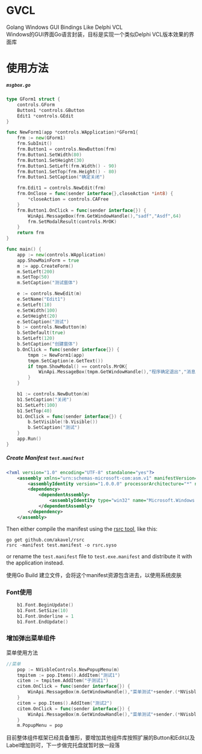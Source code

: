 # GVCL
Golang Windows GUI Bindings Like Delphi VCL   
Windows的GUI界面Go语言封装，目标是实现一个类似Delphi VCL版本效果的界面库   
# 使用方法  
##### `msgbox.go`

```go
type GForm1 struct {
	controls.GForm
	Button1 *controls.GButton
	Edit1 *controls.GEdit
}

func NewForm1(app *controls.WApplication)*GForm1{
	frm := new(GForm1)
	frm.SubInit()
	frm.Button1 = controls.NewButton(frm)
	frm.Button1.SetWidth(80)
	frm.Button1.SetHeight(30)
	frm.Button1.SetLeft(frm.Width() - 90)
	frm.Button1.SetTop(frm.Height() - 80)
	frm.Button1.SetCaption("确定关闭")

	frm.Edit1 = controls.NewEdit(frm)
	frm.OnClose = func(sender interface{},closeAction *int8) {
		*closeAction = controls.CAFree
	}
	frm.Button1.OnClick = func(sender interface{}) {
		WinApi.MessageBox(frm.GetWindowHandle(),"sadf","Asdf",64)
		frm.SetModalResult(controls.MrOK)
	}
	return frm
}

func main() {
	app := new(controls.WApplication)
	app.ShowMainForm = true
	m := app.CreateForm()
	m.SetLeft(200)
	m.SetTop(50)
	m.SetCaption("测试窗体")

	e := controls.NewEdit(m)
	e.SetName("Edit1")
	e.SetLeft(10)
	e.SetWidth(100)
	e.SetHeight(20)
	e.SetCaption("测试")
	b := controls.NewButton(m)
	b.SetDefault(true)
	b.SetLeft(120)
	b.SetCaption("创建窗体")
	b.OnClick = func(sender interface{}) {
		tmpm := NewForm1(app)
		tmpm.SetCaption(e.GetText())
		if tmpm.ShowModal() == controls.MrOK{
			WinApi.MessageBox(tmpm.GetWindowHandle(),"程序确定退出","消息",64)
		}
	}

	b1 := controls.NewButton(m)
	b1.SetCaption("关闭")
	b1.SetLeft(100)
	b1.SetTop(40)
	b1.OnClick = func(sender interface{}) {
		b.SetVisible(!b.Visible())
		b.SetCaption("测试")
	}
	app.Run()
}
```

##### Create Manifest `test.manifest`

```xml
<?xml version="1.0" encoding="UTF-8" standalone="yes"?>
    <assembly xmlns="urn:schemas-microsoft-com:asm.v1" manifestVersion="1.0">
        <assemblyIdentity version="1.0.0.0" processorArchitecture="*" name="SomeFunkyNameHere" type="win32"/>
        <dependency>
            <dependentAssembly>
                <assemblyIdentity type="win32" name="Microsoft.Windows.Common-Controls" version="6.0.0.0" processorArchitecture="*" publicKeyToken="6595b64144ccf1df" language="*"/>
            </dependentAssembly>
        </dependency>
    </assembly>
```

Then either compile the manifest using the [rsrc tool](https://github.com/akavel/rsrc), like this:

	go get github.com/akavel/rsrc
	rsrc -manifest test.manifest -o rsrc.syso

or rename the `test.manifest` file to `test.exe.manifest` and distribute it with the application instead.

使用Go Build 建立文件，会将这个manifest资源包含进去，以使用系统皮肤

### Font使用   

```go
	b1.Font.BeginUpdate()
	b1.Font.SetSize(10)
	b1.Font.Underline = 1
	b1.Font.EndUpdate()
```
###  增加弹出菜单组件   
菜单使用方法
```go
//菜单
	pop := NVisbleControls.NewPopupMenu(m)
	tmpitem := pop.Items().AddItem("测试1")
	citem := tmpitem.AddItem("子测试1")
	citem.OnClick = func(sender interface{}) {
		WinApi.MessageBox(m.GetWindowHandle(),"菜单测试"+sender.(*NVisbleControls.GMenuItem).Caption(),"消息",64)
	}
	citem = pop.Items().AddItem("测试2")
	citem.OnClick = func(sender interface{}) {
		WinApi.MessageBox(m.GetWindowHandle(),"菜单测试"+sender.(*NVisbleControls.GMenuItem).Caption(),"消息",64)
	}
	m.PopupMenu = pop
```
目前整体组件框架已经具备雏形，要增加其他组件库按照扩展的Button和Edit以及Label增加则可，下一步做完托盘就暂时放一段落
